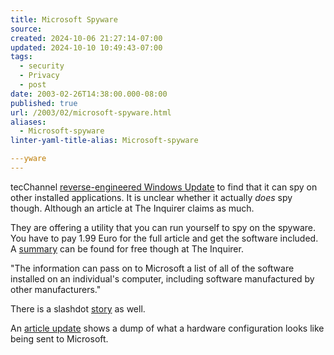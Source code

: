 ```yaml
---
title: Microsoft Spyware
source: 
created: 2024-10-06 21:27:14-07:00
updated: 2024-10-10 10:49:43-07:00
tags:
  - security
  - Privacy
  - post
date: 2003-02-26T14:38:00.000-08:00
published: true
url: /2003/02/microsoft-spyware.html
aliases:
  - Microsoft-spyware
linter-yaml-title-alias: Microsoft-spyware

---yware
---
```



tecChannel [reverse-engineered Windows Update](https://www.tecchannel.de/betriebssysteme/1126/index.html) to find that it can spy on other installed applications. It is unclear whether it actually _does_ spy though. Although an article at The Inquirer claims as much.  
  
They are offering a utility that you can run yourself to spy on the spyware. You have to pay 1.99 Euro for the full article and get the software included. A [summary](https://www.theinquirer.net/?article=7980) can be found for free though at The Inquirer.  
  
"The information can pass on to Microsoft a list of all of the software installed on an individual's computer, including software manufactured by other manufacturers."  
  
There is a slashdot [story](https://slashdot.org/article.pl?sid=03/02/26/1320231&mode=thread&tid=109&tid=158) as well.  
  
An [article update](https://www.tecchannel.de/betriebssysteme/1126/14.html) shows a dump of what a hardware configuration looks like being sent to Microsoft.